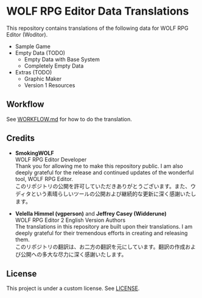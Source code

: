 # WOLF RPG Editor Data Translations

This repository contains translations of the following data for WOLF RPG Editor (Woditor).

- Sample Game
- Empty Data (TODO)
  - Empty Data with Base System
  - Completely Empty Data
- Extras (TODO)
  - Graphic Maker
  - Version 1 Resources

## Workflow

See [WORKFLOW.md](/WORKFLOW.md) for how to do the translation.

## Credits

- **SmokingWOLF**  
WOLF RPG Editor Developer  
Thank you for allowing me to make this repository public.
I am also deeply grateful for the release and continued updates of the wonderful tool, WOLF RPG Editor.  
このリポジトリの公開を許可していただきありがとうございます。また、ウディタという素晴らしいツールの公開および継続的な更新に深く感謝いたします。

- **Velella Himmel (vgperson)** and **Jeffrey Casey (Widderune)**  
WOLF RPG Editor 2 English Version Authors  
The translations in this repository are built upon their translations.
I am deeply grateful for their tremendous efforts in creating and releasing them.  
このリポジトリの翻訳は、お二方の翻訳を元にしています。翻訳の作成および公開への多大な尽力に深く感謝いたします。

## License

This project is under a custom license. See [LICENSE](/LICENSE).
